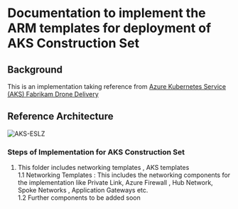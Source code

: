 # Documentation to implement the ARM templates for deployment of AKS Construction Set

## Background

This is an implementation taking reference from [Azure Kubernetes Service (AKS) Fabrikam Drone Delivery](https://github.com/mspnp/aks-fabrikam-dronedelivery)

## Reference Architecture

![AKS-ESLZ](https://user-images.githubusercontent.com/50182145/126659950-3a362d01-8973-48c7-9e8f-412534c33e05.jpg)


### Steps of Implementation for AKS Construction Set

1. This folder includes networking templates , AKS templates <br/>
  1.1 Networking Templates : This includes the networking components for the implementation like Private Link, Azure Firewall , Hub Network, Spoke Networks , Application Gateways etc.
  <br/> 1.2 Further components to be added soon
